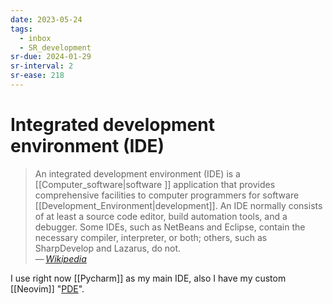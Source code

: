 ```yaml
---
date: 2023-05-24
tags:
  - inbox
  - SR_development
sr-due: 2024-01-29
sr-interval: 2
sr-ease: 218
---
```


# Integrated development environment (IDE)

> An integrated development environment (IDE) is a [[Computer_software|software ]] application that
> provides comprehensive facilities to computer programmers for software
> [[Development_Environment|development]]. An IDE normally consists of at least
> a source code editor, build automation tools, and a debugger. Some IDEs, such
> as NetBeans and Eclipse, contain the necessary compiler, interpreter, or both;
> others, such as SharpDevelop and Lazarus, do not.\
> — <cite>[Wikipedia](https://en.wikipedia.org/wiki/Integrated_development_environment)</cite>

I use right now [[Pycharm]] as my main IDE, also I have my
custom [[Neovim]] "[PDE](https://www.youtube.com/watch?v=QMVIJhC9Veg)".
